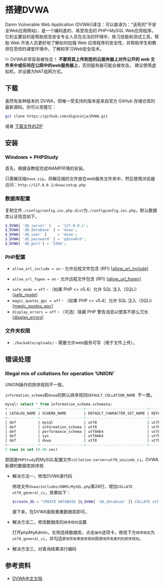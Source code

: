 # 搭建DVWA

Damn Vulnerable Web Application (DVWA)(译注：可以直译为："该死的"不安全Web应用网站)，是一个编码差的、易受攻击的 PHP+MySQL Web应用程序。 它的主要目的是帮助信息安全专业人员在合法的环境中，练习技能和测试工具，帮助 Web 开发人员更好地了解如何加强 Web 应用程序的安全性，并帮助学生和教师在受控的课堂环境中，了解和学习Web安全技术。

!> DVWA非常容易被攻击！ **不要将其上传到您的云服务器上对外公开的 web 文件夹中或任何在公网中的web服务器上**，否则服务器可能会被攻击。 建议使用虚拟机，并设置为NAT组网方式。

## 下载

虽然有各种版本的 DVWA，但唯一受支持的版本是来自官方 GitHub 存储仓库的最新源码。你可以克隆它：

```bash
git clone https://github.com/digininja/DVWA.git
```

或者 [下载文件的ZIP](https://github.com/digininja/DVWA/archive/master.zip)

## 安装

### Windows + PHPStudy

首先，根据该教程完成WAMP环境的安装。

只需解压缩`dvwa.zip`，将解压缩的文件放在web服务文件夹中，然后使用浏览器访问：`http://127.0.0.1/dvwa/setup.php`

### 数据库配置

复制文件`./config/config.inc.php.dist`为`./configconfig.inc.php`，默认数据库认证信息如下，

```php
$_DVWA[ 'db_server' ]   = '127.0.0.1';
$_DVWA[ 'db_database' ] = 'dvwa';
$_DVWA[ 'db_user' ]     = 'dvwa';
$_DVWA[ 'db_password' ] = 'p@ssw0rd';
$_DVWA[ 'db_port'] = '3306';
```

### PHP配置

- `allow_url_include = on` - 允许远程文件包含 (RFI) [[allow_url_include](https://secure.php.net/manual/en/filesystem.configuration.php#ini.allow-url-include)]
* `allow_url_fopen = on` - 允许远程文件包含 (RFI) [[allow_url_fopen](https://secure.php.net/manual/en/filesystem.configuration.php#ini.allow-url-fopen)]
- `safe_mode = off` - （如果 PHP <= v5.4）允许 SQL 注入（SQLi） [[safe_mode](https://secure.php.net/manual/en/features.safe-mode.php)]
- `magic_quotes_gpc = off` - （如果 PHP <= v5.4）允许 SQL 注入（SQLi） [[magic_quotes_gpc](https://secure.php.net/manual/en/security.magicquotes.php)] 
- `display_errors = off` - （可选）隐藏 PHP 警告消息以使其不那么冗长 [[display_errors](https://secure.php.net/manual/en/errorfunc.configuration.php#ini.display-errors)]

### 文件夹权限

- `./hackable/uploads/` - 需要允许web服务可写（用于文件上传）。

## 错误处理

### Illegal mix of collations for operation ‘UNION’

UNION操作的排序规则不一致。

`information_schema`和`dvwa`的默认排序规则`DEFAULT_COLLATION_NAME `不一致。

```sql
mysql> select * from information_schema.schemata;
+--------------+--------------------+----------------------------+------------------------+----------+
| CATALOG_NAME | SCHEMA_NAME        | DEFAULT_CHARACTER_SET_NAME | DEFAULT_COLLATION_NAME | SQL_PATH |
+--------------+--------------------+----------------------------+------------------------+----------+
| def          | mysql              | utf8                       | utf8_general_ci        |     NULL |
| def          | information_schema | utf8                       | utf8_general_ci        |     NULL |
| def          | performance_schema | utf8mb4                    | utf8mb4_0900_ai_ci     |     NULL |
| def          | sys                | utf8mb4                    | utf8mb4_0900_ai_ci     |     NULL |
| def          | dvwa               | utf8                       | utf8_unicode_ci        |     NULL |
+--------------+--------------------+----------------------------+------------------------+----------+
5 rows in set (0.00 sec)
```

原因是`PHPStudy`的MySQL配置文件`collation-server=utf8_unicode_ci`，DVWA新建的数据库排序规

- 解决方法一，修改DVWA源代码

  修改文件`dvwa/includes/DBMS/MySQL.php`第28行，增加`COLLATE utf8_general_ci`，效果如下：

  ```php
  $create_db = "CREATE DATABASE {$_DVWA[ 'db_database' ]} COLLATE utf8_general_ci;";
  ```
  接下来，在DVWA面板重置数据库即可。

- 解决方法二，修改数据库的`排序规则`设置

  打开phpMyAdmin，左侧选择数据库，点击`操作`选项卡，修改下方`排序规则`为`utf8_general_ci`，并勾选`更改所有表排序规则`和`更改所有表列的排序规则`。

- 解决方法三，对查询结果进行编码

## 参考资料

- [DVWA中文文档](https://github.com/digininja/DVWA/blob/master/README.zh.md)

